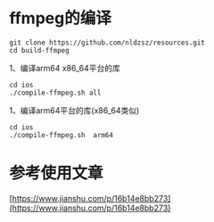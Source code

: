 # ffmpeg的编译
```
git clone https://github.com/nldzsz/resources.git
cd build-ffmpeg
```
1、编译arm64 x86_64平台的库
```
cd ios
./compile-ffmpeg.sh all
```
1、编译arm64平台的库(x86_64类似)
```
cd ios
./compile-ffmpeg.sh  arm64
```
# 参考使用文章
[https://www.jianshu.com/p/16b14e8bb273](https://www.jianshu.com/p/16b14e8bb273)
